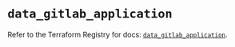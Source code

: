 # `data_gitlab_application`

Refer to the Terraform Registry for docs: [`data_gitlab_application`](https://registry.terraform.io/providers/gitlabhq/gitlab/17.5.0/docs/data-sources/application).
